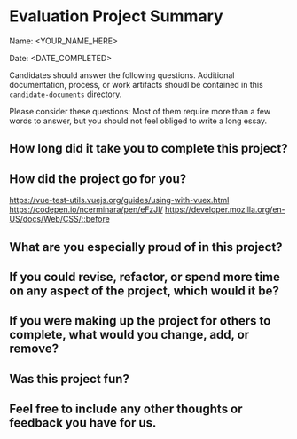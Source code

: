 # Evaluation Project Summary

Name: <YOUR_NAME_HERE>

Date: <DATE_COMPLETED>

Candidates should answer the following questions. Additional documentation,
process, or work artifacts shoudl be contained in this `candidate-documents`
directory.

Please consider these questions: Most of them require more than a
few words to answer, but you should not feel obliged to write a long essay.

## How long did it take you to complete this project?




## How did the project go for you?
https://vue-test-utils.vuejs.org/guides/using-with-vuex.html
https://codepen.io/ncerminara/pen/eFzJI/
https://developer.mozilla.org/en-US/docs/Web/CSS/::before



## What are you especially proud of in this project?


## If you could revise, refactor, or spend more time on any aspect of the project, which would it be?




## If you were making up the project for others to complete, what would you change, add, or remove?




## Was this project fun?




## Feel free to include any other thoughts or feedback you have for us.




